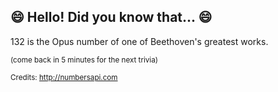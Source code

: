 ## 😄 Hello! Did you know that... 😄
132 is the Opus number of one of Beethoven's greatest works.

<sup>(come back in 5 minutes for the next trivia)</sup>


<sup>Credits: http://numbersapi.com</sup>
